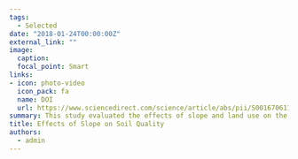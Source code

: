 ```yaml
---
tags:
  - Selected
date: "2018-01-24T00:00:00Z"
external_link: ""
image:
  caption: 
  focal_point: Smart
links:
- icon: photo-video
  icon_pack: fa
  name: DOI
  url: https://www.sciencedirect.com/science/article/abs/pii/S0016706117314003
summary: This study evaluated the effects of slope and land use on the quality of agricultural land in Kurdistan Province. This was done using three indices (SQIa, SQIn, and SQIw), two scoring methods, and the TDS and MDS approaches for calculating them. K, pH, P, MWD, and CEC were the properties selected for the MDS using PCA analysis.  
title: Effects of Slope on Soil Quality
authors: 
  - admin
---
```

